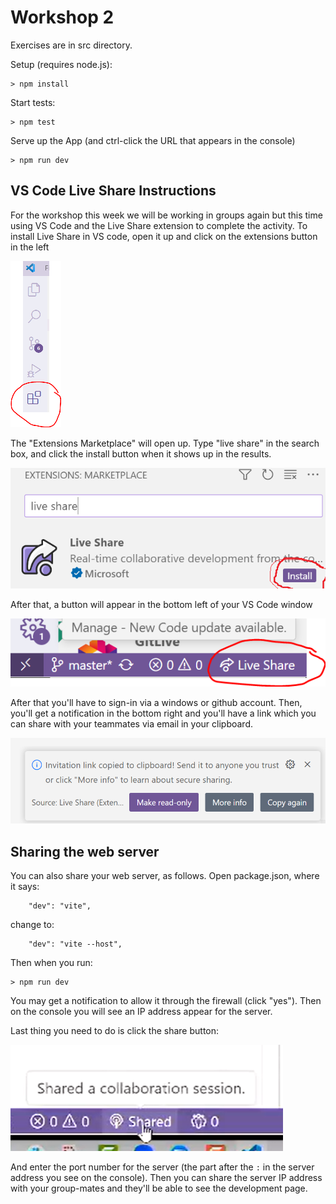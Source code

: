 # Workshop 2

Exercises are in src directory.

Setup (requires node.js):

```
> npm install
```

Start tests:

```
> npm test
```

Serve up the App (and ctrl-click the URL that appears in the console)

```
> npm run dev
```

## VS Code Live Share Instructions

For the workshop this week we will be working in groups again but this time using VS Code and the Live Share extension to complete the activity. To install Live Share in VS code, open it up and click on the extensions button in the left

![Extensions button location](img/extensionsbutton.png)

The "Extensions Marketplace" will open up. Type "live share" in the search box, and click the install button when it shows up in the results.

![live share marketplace](img/livesharemarketplace.png)

After that, a button will appear in the bottom left of your VS Code window

![live share marketplace](img/livesharenotification.png)

After that you'll have to sign-in via a windows or github account. Then, you'll get a notification in the bottom right and you'll have a link which you can share with your teammates via email in your clipboard.

![link copied notification](img/sharelink.png)

## Sharing the web server

You can also share your web server, as follows. Open package.json, where it says:

```
    "dev": "vite",
```

change to:

```
    "dev": "vite --host",
```

Then when you run:

```
> npm run dev
```

You may get a notification to allow it through the firewall (click "yes"). Then on the console you will see an IP address appear for the server.

Last thing you need to do is click the share button:

![share button](img/liveshareicon.png)

And enter the port number for the server (the part after the `:` in the server address you see on the console).
Then you can share the server IP address with your group-mates and they'll be able to see the development page.
